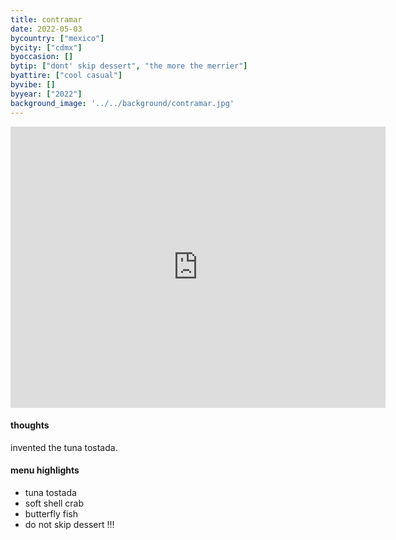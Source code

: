 ```yaml
---
title: contramar
date: 2022-05-03
bycountry: ["mexico"]
bycity: ["cdmx"]
byoccasion: []
bytip: ["dont' skip dessert", "the more the merrier"]
byattire: ["cool casual"]
byvibe: []
byyear: ["2022"]
background_image: '../../background/contramar.jpg'
---
```


<iframe src="https://www.google.com/maps/embed?pb=!1m18!1m12!1m3!1d3762.8338313751465!2d-99.16972752400044!3d19.41958434109489!2m3!1f0!2f0!3f0!3m2!1i1024!2i768!4f13.1!3m3!1m2!1s0x85d1ff2fbf2f3f7b%3a0xe8a4468e5f14a3f!2scontramar!5e0!3m2!1sen!2sus!4v1696526457131!5m2!1sen!2sus" width="600" height="450" style="border:0;" allowfullscreen="" loading="lazy" referrerpolicy="no-referrer-when-downgrade"></iframe>

#### thoughts
invented the tuna tostada.

#### menu highlights
* tuna tostada
* soft shell crab
* butterfly fish
* do not skip dessert !!!